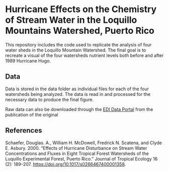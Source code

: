 # Hurricane Effects on the Chemistry of Stream Water in the Loquillo Mountains Watershed, Puerto Rico


This repository includes the code used to replicate the analysis of four water sheds in the Loquillo Mountain Watershed. The final goal is to recreate a visual of the four watersheds nutrient levels both before and after 1989 Hurricane Hugo.

## Data

Data is stored in the data folder as individual files for each of the four watersheds being analyzed. The data is read in and processed for the necessary data to produce the final figure.

Raw data can also be downloaded through the [EDI Data Portal](https://portal.edirepository.org/nis/mapbrowse?packageid=knb-lter-luq.20.4923064) from the publication of the original

## References

Schaefer, Douglas. A., William H. McDowell, Fredrick N. Scatena, and Clyde E. Asbury. 2000. “Effects of Hurricane Disturbance on Stream Water Concentrations and Fluxes in Eight Tropical Forest Watersheds of the Luquillo Experimental Forest, Puerto Rico.” Journal of Tropical Ecology 16 (2): 189–207. <https://doi.org/10.1017/s0266467400001358>.
